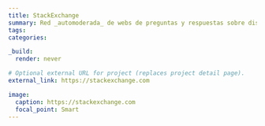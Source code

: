 ```yaml
---
title: StackExchange
summary: Red _automoderada_ de webs de preguntas y respuestas sobre distintos temas.
tags:
categories: 

_build:
  render: never

# Optional external URL for project (replaces project detail page).
external_link: https://stackexchange.com

image:
  caption: https://stackexchange.com
  focal_point: Smart
---
```

